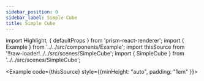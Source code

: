 ```yaml
---
sidebar_position: 0
sidebar_label: Simple Cube
title: Simple Cube
---
```


import Highlight, { defaultProps } from 'prism-react-renderer';
import { Example } from '../../src/components/Example';
import thisSource from '!!raw-loader!../../src/scenes/SimpleCube';
import { SimpleCube } from '../../src/scenes/SimpleCube';

<Example code={thisSource} style={{minHeight: "auto", padding: "1em" }}>
<SimpleCube />
</Example>
